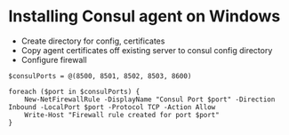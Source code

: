 # Installing Consul agent on Windows

- Create directory for config, certificates
- Copy agent certificates off existing server to consul config directory
- Configure firewall

```pwsh
$consulPorts = @(8500, 8501, 8502, 8503, 8600)

foreach ($port in $consulPorts) {
    New-NetFirewallRule -DisplayName "Consul Port $port" -Direction Inbound -LocalPort $port -Protocol TCP -Action Allow
    Write-Host "Firewall rule created for port $port"
}
```